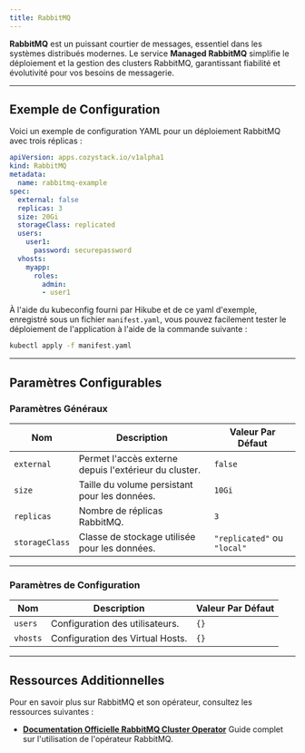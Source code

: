 ```yaml
---
title: RabbitMQ
---
```


**RabbitMQ** est un puissant courtier de messages, essentiel dans les systèmes distribués modernes. Le service **Managed RabbitMQ** simplifie le déploiement et la gestion des clusters RabbitMQ, garantissant fiabilité et évolutivité pour vos besoins de messagerie.

---

## Exemple de Configuration

Voici un exemple de configuration YAML pour un déploiement RabbitMQ avec trois réplicas :

```yaml
apiVersion: apps.cozystack.io/v1alpha1
kind: RabbitMQ
metadata:
  name: rabbitmq-example
spec:
  external: false
  replicas: 3
  size: 20Gi
  storageClass: replicated
  users:
    user1:
      password: securepassword
  vhosts:
    myapp:
      roles:
        admin:
        - user1

```

À l'aide du kubeconfig fourni par Hikube et de ce yaml d'exemple, enregistré sous un fichier `manifest.yaml`, vous pouvez facilement tester le déploiement de l'application à l'aide de la commande suivante :

```sh
kubectl apply -f manifest.yaml
```

---

## Paramètres Configurables

### **Paramètres Généraux**

| **Nom**        | **Description**                                      | **Valeur Par Défaut** |
|-----------------|------------------------------------------------------|------------------------|
| `external`     | Permet l'accès externe depuis l'extérieur du cluster. | `false`               |
| `size`         | Taille du volume persistant pour les données.         | `10Gi`                |
| `replicas`     | Nombre de réplicas RabbitMQ.                          | `3`                   |
| `storageClass` | Classe de stockage utilisée pour les données.         | `"replicated"` ou `"local"`   |

---

### **Paramètres de Configuration**

| **Nom**      | **Description**                       | **Valeur Par Défaut** |
|--------------|---------------------------------------|------------------------|
| `users`      | Configuration des utilisateurs.      | `{}`                  |
| `vhosts`     | Configuration des Virtual Hosts.     | `{}`                  |

---

## Ressources Additionnelles

Pour en savoir plus sur RabbitMQ et son opérateur, consultez les ressources suivantes :

- **[Documentation Officielle RabbitMQ Cluster Operator](https://www.rabbitmq.com/kubernetes/operator/operator-overview.html)**
  Guide complet sur l'utilisation de l'opérateur RabbitMQ.
